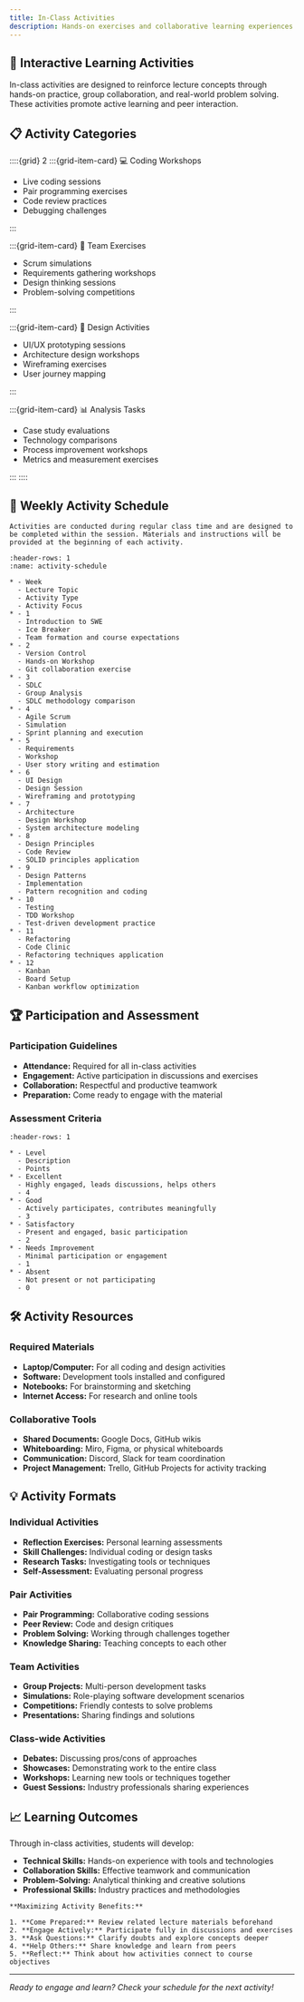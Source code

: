 ```yaml
---
title: In-Class Activities
description: Hands-on exercises and collaborative learning experiences
---
```


## 🎯 Interactive Learning Activities

In-class activities are designed to reinforce lecture concepts through hands-on practice, group collaboration, and real-world problem solving. These activities promote active learning and peer interaction.

## 📋 Activity Categories

::::{grid} 2
:::{grid-item-card} 💻 Coding Workshops

- Live coding sessions
- Pair programming exercises
- Code review practices
- Debugging challenges

:::

:::{grid-item-card} 🤝 Team Exercises

- Scrum simulations
- Requirements gathering workshops
- Design thinking sessions
- Problem-solving competitions

:::

:::{grid-item-card} 🎨 Design Activities

- UI/UX prototyping sessions
- Architecture design workshops
- Wireframing exercises
- User journey mapping

:::

:::{grid-item-card} 📊 Analysis Tasks

- Case study evaluations
- Technology comparisons
- Process improvement workshops
- Metrics and measurement exercises

:::
::::

## 📅 Weekly Activity Schedule

```{note}
Activities are conducted during regular class time and are designed to be completed within the session. Materials and instructions will be provided at the beginning of each activity.
```

```{list-table} Activity Calendar
:header-rows: 1
:name: activity-schedule

* - Week
  - Lecture Topic
  - Activity Type
  - Activity Focus
* - 1
  - Introduction to SWE
  - Ice Breaker
  - Team formation and course expectations
* - 2
  - Version Control
  - Hands-on Workshop
  - Git collaboration exercise
* - 3
  - SDLC
  - Group Analysis
  - SDLC methodology comparison
* - 4
  - Agile Scrum
  - Simulation
  - Sprint planning and execution
* - 5
  - Requirements
  - Workshop
  - User story writing and estimation
* - 6
  - UI Design
  - Design Session
  - Wireframing and prototyping
* - 7
  - Architecture
  - Design Workshop
  - System architecture modeling
* - 8
  - Design Principles
  - Code Review
  - SOLID principles application
* - 9
  - Design Patterns
  - Implementation
  - Pattern recognition and coding
* - 10
  - Testing
  - TDD Workshop
  - Test-driven development practice
* - 11
  - Refactoring
  - Code Clinic
  - Refactoring techniques application
* - 12
  - Kanban
  - Board Setup
  - Kanban workflow optimization
```

## 🏆 Participation and Assessment

### Participation Guidelines

- **Attendance:** Required for all in-class activities
- **Engagement:** Active participation in discussions and exercises
- **Collaboration:** Respectful and productive teamwork
- **Preparation:** Come ready to engage with the material

### Assessment Criteria

```{list-table} Participation Rubric
:header-rows: 1

* - Level
  - Description
  - Points
* - Excellent
  - Highly engaged, leads discussions, helps others
  - 4
* - Good
  - Actively participates, contributes meaningfully
  - 3
* - Satisfactory
  - Present and engaged, basic participation
  - 2
* - Needs Improvement
  - Minimal participation or engagement
  - 1
* - Absent
  - Not present or not participating
  - 0
```

## 🛠️ Activity Resources

### Required Materials

- **Laptop/Computer:** For all coding and design activities
- **Software:** Development tools installed and configured
- **Notebooks:** For brainstorming and sketching
- **Internet Access:** For research and online tools

### Collaborative Tools

- **Shared Documents:** Google Docs, GitHub wikis
- **Whiteboarding:** Miro, Figma, or physical whiteboards
- **Communication:** Discord, Slack for team coordination
- **Project Management:** Trello, GitHub Projects for activity tracking

## 💡 Activity Formats

### Individual Activities

- **Reflection Exercises:** Personal learning assessments
- **Skill Challenges:** Individual coding or design tasks
- **Research Tasks:** Investigating tools or techniques
- **Self-Assessment:** Evaluating personal progress

### Pair Activities

- **Pair Programming:** Collaborative coding sessions
- **Peer Review:** Code and design critiques
- **Problem Solving:** Working through challenges together
- **Knowledge Sharing:** Teaching concepts to each other

### Team Activities

- **Group Projects:** Multi-person development tasks
- **Simulations:** Role-playing software development scenarios
- **Competitions:** Friendly contests to solve problems
- **Presentations:** Sharing findings and solutions

### Class-wide Activities

- **Debates:** Discussing pros/cons of approaches
- **Showcases:** Demonstrating work to the entire class
- **Workshops:** Learning new tools or techniques together
- **Guest Sessions:** Industry professionals sharing experiences

## 📈 Learning Outcomes

Through in-class activities, students will develop:

- **Technical Skills:** Hands-on experience with tools and technologies
- **Collaboration Skills:** Effective teamwork and communication
- **Problem-Solving:** Analytical thinking and creative solutions
- **Professional Skills:** Industry practices and methodologies

```{tip}
**Maximizing Activity Benefits:**

1. **Come Prepared:** Review related lecture materials beforehand
2. **Engage Actively:** Participate fully in discussions and exercises
3. **Ask Questions:** Clarify doubts and explore concepts deeper
4. **Help Others:** Share knowledge and learn from peers
5. **Reflect:** Think about how activities connect to course objectives
```

---

*Ready to engage and learn? Check your schedule for the next activity!*
